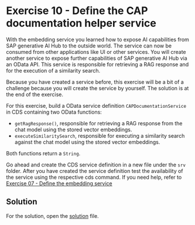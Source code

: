 # Exercise 10 - Define the CAP documentation helper service

With the embedding service you learned how to expose AI capabilities from SAP generative AI Hub to the outside world. The service can now be consumed from other applications like UI or other services. You will create another service to expose further capabilities of SAP generative AI Hub via an OData API. This service is responsible for retrieving a RAG response and for the execution of a similarity search.

Because you have created a service before, this exercise will be a bit of a challenge because you will create the service by yourself. The solution is at the end of the exercise.

For this exercise, build a OData service definition `CAPDocumentationService` in CDS containing two OData functions:

* `getRagResponse()`, responsible for retrieving a RAG response from the chat model using the stored vector embeddings.
* `executeSimilaritySearch`, responsible for executing a similarity search against the chat model using the stored vector embeddings.

Both functions return a `String`.

Go ahead and create the CDS service definition in a new file under the `srv` folder. After you have created the service definition test the availability of the service using the respective cds command. If you need help, refer to [Exercise 07 - Define the embedding service](../07-define-embedding-service/README.md)

## Solution

For the solution, open the [solution](./solution.md) file.